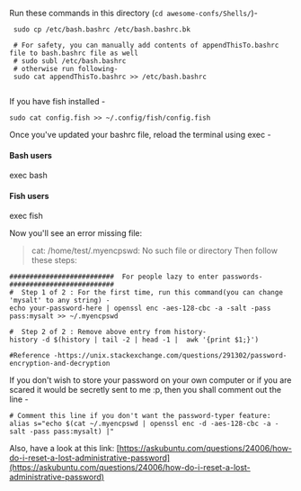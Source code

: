 Run these commands in this directory (`cd awesome-confs/Shells/`)-

```
 sudo cp /etc/bash.bashrc /etc/bash.bashrc.bk
 
 # For safety, you can manually add contents of appendThisTo.bashrc file to bash.bashrc file as well 
 # sudo subl /etc/bash.bashrc
 # otherwise run following-
 sudo cat appendThisTo.bashrc >> /etc/bash.bashrc
 
```

If you have fish installed -

`sudo cat config.fish >> ~/.config/fish/config.fish`

Once you've updated your bashrc file, reload the terminal using exec - 
#### Bash users
exec bash
#### Fish users
exec fish

Now you'll see an error missing file:
> cat: /home/test/.myencpswd: No such file or directory
Then follow these steps:
```
##########################  For people lazy to enter passwords- ##########################
#  Step 1 of 2 : For the first time, run this command(you can change 'mysalt' to any string) -
echo your-password-here | openssl enc -aes-128-cbc -a -salt -pass pass:mysalt >> ~/.myencpswd

#  Step 2 of 2 : Remove above entry from history-
history -d $(history | tail -2 | head -1 |  awk '{print $1;}')

#Reference -https://unix.stackexchange.com/questions/291302/password-encryption-and-decryption
```

If you don't wish to store your password on your own computer or if you are scared it would be secretly sent to me :p, 
then you shall comment out the line -
```
# Comment this line if you don't want the password-typer feature:
alias s="echo $(cat ~/.myencpswd | openssl enc -d -aes-128-cbc -a -salt -pass pass:mysalt) |"
```
Also, have a look at this link: [https://askubuntu.com/questions/24006/how-do-i-reset-a-lost-administrative-password](https://askubuntu.com/questions/24006/how-do-i-reset-a-lost-administrative-password)
